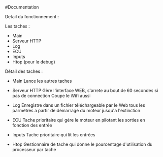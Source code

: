#Documentation

Detail du fonctionnement :

Les taches :

- Main
- Serveur HTTP
- Log
- ECU
- Inputs
- Htop (pour le debug)

Détail des taches :

- Main
Lance les autres taches

- Serveur HTTP
Gère l'interface WEB, s'arrete au bout de 60 secondes si pas de connection
Coupe le Wifi aussi

- Log
Enregistre dans un fichier téléchargeable par le Web tous les parmètres a partir de démarrage du moteur jusqu'a l'extinction

- ECU
Tache prioritaire qui gère le moteur en pilotant les sorties en fonction des entrée

- Inputs
Tache prioritaire qui lit les entrées

- Htop
Gestionnaire de tache qui donne le pourcentage d'utilisation du processeur par tache


